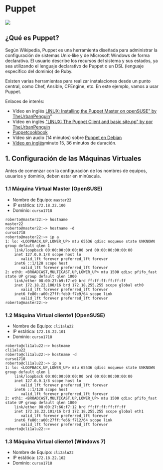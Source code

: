 # Puppet

![](img/000.png)

## ¿Qué es Puppet?

Según Wikipedia, Puppet es una herramienta diseñada para administrar la configuración de sistemas Unix-like y de Microsoft Windows de forma declarativa. El usuario describe los recursos del sistema y sus estados, ya sea utilizando el lenguaje declarativo de Puppet o un DSL (lenguaje específico del dominio) de Ruby.

Existen varias herramientas para realizar instalaciones desde un punto central, como Chef, Ansible, CFEngine, etc. En este ejemplo, vamos a usar Puppet.

Enlaces de interés:

- Vídeo en inglés [LINUX: Installing the Puppet Master on openSUSE" by TheUrbanPenguin](https://www.youtube.com/watch?v=8jBlUKimPVc&feature=youtu.be)"
- Vídeo en inglés ["LINUX: The Puppet Client and basic site.pp" by por TheUrbanPenguin](https://www.youtube.com/watch?v=KLF1-i8RzGU&feature=youtu.be)
- [Puppetcookbook](http://www.puppetcookbook.com/posts/show-resources-with-ralsh.html)
- Vídeo sin audio (14 minutos) sobre [Puppet en Debian](https://www.youtube.com/watch?v=kPyaI--iAcA&feature=youtu.be)
- [Vídeo en inglés](https://www.youtube.com/watch?v=Hiu_ui2nZa0&feature=youtu.be)minuto 15, 36 minutos de duración.

## 1. Configuración de las Máquinas Virtuales

Antes de comenzar con la configuración de los nombres de equipos, usuarios y dominio, deben estar en minúscula.

### 1.1 Máquina Virtual Master (OpenSUSE)

- Nombre de Equipo: `master22`
- IP estática: `172.18.22.100`
- Dominio: `curso1718`

```console
roberto@master22:~> hostname
master22
roberto@master22:~> hostname -d
curso1718
roberto@master22:~> ip a
1: lo: <LOOPBACK,UP,LOWER_UP> mtu 65536 qdisc noqueue state UNKNOWN group default qlen 1
    link/loopback 00:00:00:00:00:00 brd 00:00:00:00:00:00
    inet 127.0.0.1/8 scope host lo
       valid_lft forever preferred_lft forever
    inet6 ::1/128 scope host
       valid_lft forever preferred_lft forever
2: eth0: <BROADCAST,MULTICAST,UP,LOWER_UP> mtu 1500 qdisc pfifo_fast state UP group default qlen 1000
    link/ether 08:00:27:b9:f7:e9 brd ff:ff:ff:ff:ff:ff
    inet 172.18.22.100/16 brd 172.18.255.255 scope global eth0
       valid_lft forever preferred_lft forever
    inet6 fe80::a00:27ff:feb9:f7e9/64 scope link
       valid_lft forever preferred_lft forever
roberto@master22:~>
```
### 1.2 Máquina Virtual cliente1 (OpenSUSE)

- Nombre de Equipo: `cli1alu22`
- IP estática: `172.18.22.101`
- Dominio: `curso1718`

```console
roberto@cli1alu22:~> hostname
cli1alu22
roberto@cli1alu22:~> hostname -d
curso1718
roberto@cli1alu22:~> ip a
1: lo: <LOOPBACK,UP,LOWER_UP> mtu 65536 qdisc noqueue state UNKNOWN group default qlen 1
    link/loopback 00:00:00:00:00:00 brd 00:00:00:00:00:00
    inet 127.0.0.1/8 scope host lo
       valid_lft forever preferred_lft forever
    inet6 ::1/128 scope host
       valid_lft forever preferred_lft forever
2: eth1: <BROADCAST,MULTICAST,UP,LOWER_UP> mtu 1500 qdisc pfifo_fast state UP group default qlen 1000
    link/ether 08:00:27:66:f7:12 brd ff:ff:ff:ff:ff:ff
    inet 172.18.22.101/16 brd 172.18.255.255 scope global eth1
       valid_lft forever preferred_lft forever
    inet6 fe80::a00:27ff:fe66:f712/64 scope link
       valid_lft forever preferred_lft forever
roberto@cli1alu22:~>

```

### 1.3 Máquina Virtual cliente1 (Windows 7)

- Nombre de Equipo: `cli2alu22`
- IP estática: `172.18.22.102`
- Dominio: `curso1718`

```console


```

